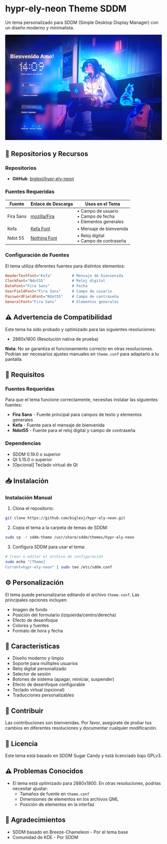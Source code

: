 # hypr-ely-neon Theme SDDM

Un tema personalizado para SDDM (Simple Desktop Display Manager) con un diseño moderno y minimalista.

![Vista previa](preview.jpg)

## 🔗 Repositorios y Recursos

### Repositorios
- **GitHub**: [biglexj/hypr-ely-neon](https://github.com/biglexj/hypr-ely-neon.git)

### Fuentes Requeridas
| Fuente | Enlace de Descarga | Usos en el Tema |
|--------|-------------------|-----------------|
| Fira Sans | [mozilla/Fira](https://github.com/mozilla/Fira) | • Campo de usuario<br>• Campo de fecha<br>• Elementos generales |
| Kefa | [Kefa Font](https://www.freefontdownload.org/en/kefa-regular.font) | • Mensaje de bienvenida |
| Ndot 55 | [Nothing Font](https://github.com/xeji01/nothingfont.git) | • Reloj digital<br>• Campo de contraseña |

### Configuración de Fuentes
El tema utiliza diferentes fuentes para distintos elementos:
```ini
HeaderTextFont="Kefa"         # Mensaje de bienvenida
ClockFont="Ndot55"            # Reloj digital
DateFont="Fira Sans"          # Fecha
UserFieldFont="Fira Sans"     # Campo de usuario
PasswordFieldFont="Ndot55"    # Campo de contraseña
GeneralFont="Fira Sans"       # Elementos generales
```

## ⚠️ Advertencia de Compatibilidad

Este tema ha sido probado y optimizado para las siguientes resoluciones:
- 2880x1800 (Resolución nativa de prueba)

**Nota**: No se garantiza el funcionamiento correcto en otras resoluciones. Podrían ser necesarios ajustes manuales en `theme.conf` para adaptarlo a tu pantalla.

## 🔧 Requisitos

### Fuentes Requeridas
Para que el tema funcione correctamente, necesitas instalar las siguientes fuentes:

- **Fira Sans** - Fuente principal para campos de texto y elementos generales
- **Kefa** - Fuente para el mensaje de bienvenida
- **Ndot55** - Fuente para el reloj digital y campo de contraseña

### Dependencias
- SDDM 0.19.0 o superior
- Qt 5.15.0 o superior
- [Opcional] Teclado virtual de Qt

## 📥 Instalación

### Instalación Manual
1. Clona el repositorio:
```bash
git clone https://github.com/biglexj/hypr-ely-neon.git
```

2. Copia el tema a la carpeta de temas de SDDM:
```bash
sudo cp -r sddm-theme /usr/share/sddm/themes/hypr-ely-neon
```

3. Configura SDDM para usar el tema:
```bash
# Crear o editar el archivo de configuración
sudo echo "[Theme]
Current=hypr-ely-neon" | sudo tee /etc/sddm.conf
```

## ⚙️ Personalización

El tema puede personalizarse editando el archivo `theme.conf`. Las principales opciones incluyen:

- Imagen de fondo
- Posición del formulario (izquierda/centro/derecha)
- Efecto de desenfoque
- Colores y fuentes
- Formato de hora y fecha

## 🎨 Características

- Diseño moderno y limpio
- Soporte para múltiples usuarios
- Reloj digital personalizado
- Selector de sesión
- Botones de sistema (apagar, reiniciar, suspender)
- Efecto de desenfoque configurable
- Teclado virtual (opcional)
- Traducciones personalizables

## 🤝 Contribuir

Las contribuciones son bienvenidas. Por favor, asegúrate de probar tus cambios en diferentes resoluciones y documentar cualquier modificación.

## 📜 Licencia

Este tema está basado en SDDM Sugar Candy y está licenciado bajo GPLv3.

## ⚠️ Problemas Conocidos

- El tema está optimizado para 2880x1800. En otras resoluciones, podrías necesitar ajustar:
  - Tamaños de fuente en `theme.conf`
  - Dimensiones de elementos en los archivos QML
  - Posición de elementos en la interfaz

## 🙏 Agradecimientos

- SDDM basado en Breeze-Chameleon - Por el tema base
- Comunidad de KDE - Por SDDM